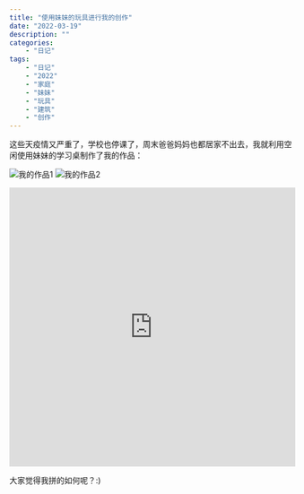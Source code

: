 ```yaml
---
title: "使用妹妹的玩具进行我的创作"
date: "2022-03-19"
description: ""
categories:
    - "日记"
tags:
    - "日记"
    - "2022"
    - "家庭"
    - "妹妹"
    - "玩具"
    - "建筑"
    - "创作"
---
```


这些天疫情又严重了，学校也停课了，周末爸爸妈妈也都居家不出去，我就利用空闲使用妹妹的学习桌制作了我的作品：

![我的作品1](http://image.tonybai.com/img/202203/diary_20220319_01.jpg)
![我的作品2](http://image.tonybai.com/img/202203/diary_20220319_02.jpg)

<iframe height=498 width=510 src='http://image.tonybai.com/img/202203/diary_20220319_01.mp4' frameborder=0 'allowfullscreen'></iframe>

大家觉得我拼的如何呢？:)


